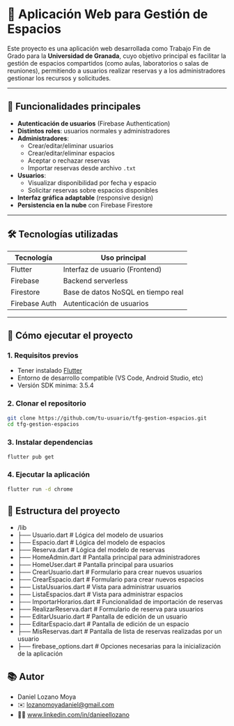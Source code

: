 # 📅 Aplicación Web para Gestión de Espacios

Este proyecto es una aplicación web desarrollada como Trabajo Fin de Grado para la **Universidad de Granada**, cuyo objetivo principal es facilitar la gestión de espacios compartidos (como aulas, laboratorios o salas de reuniones), permitiendo a usuarios realizar reservas y a los administradores gestionar los recursos y solicitudes.

---

## 📌 Funcionalidades principales

- **Autenticación de usuarios** (Firebase Authentication)
- **Distintos roles**: usuarios normales y administradores
- **Administradores**:
  - Crear/editar/eliminar usuarios
  - Crear/editar/eliminar espacios
  - Aceptar o rechazar reservas
  - Importar reservas desde archivo `.txt`
- **Usuarios**:
  - Visualizar disponibilidad por fecha y espacio
  - Solicitar reservas sobre espacios disponibles
- **Interfaz gráfica adaptable** (responsive design)
- **Persistencia en la nube** con Firebase Firestore

---

## 🛠 Tecnologías utilizadas

| Tecnología     | Uso principal                        |
|----------------|--------------------------------------|
| Flutter        | Interfaz de usuario (Frontend)       |
| Firebase       | Backend serverless                   |
| Firestore      | Base de datos NoSQL en tiempo real   |
| Firebase Auth  | Autenticación de usuarios            |

---

## 🚀 Cómo ejecutar el proyecto

### 1. Requisitos previos

- Tener instalado [Flutter](https://docs.flutter.dev/get-started/install)
- Entorno de desarrollo compatible (VS Code, Android Studio, etc)
- Versión SDK minima: 3.5.4

### 2. Clonar el repositorio

```bash
git clone https://github.com/tu-usuario/tfg-gestion-espacios.git
cd tfg-gestion-espacios
```

### 3. Instalar dependencias
```bash
flutter pub get
```

### 4. Ejecutar la aplicación
```bash
flutter run -d chrome
```

## 📂 Estructura del proyecto
- /lib
- ├── Usuario.dart              # Lógica del modelo de usuarios
- ├── Espacio.dart              # Lógica del modelo de espacios
- ├── Reserva.dart              # Lógica del modelo de reservas
- ├── HomeAdmin.dart            # Pantalla principal para administradores
- ├── HomeUser.dart             # Pantalla principal para usuarios
- ├── CrearUsuario.dart         # Formulario para crear nuevos usuarios
- ├── CrearEspacio.dart         # Formulario para crear nuevos espacios
- ├── ListaUsuarios.dart        # Vista para administrar usuarios
- ├── ListaEspacios.dart        # Vista para administrar espacios
- ├── ImportarHorarios.dart     # Funcionalidad de importación de reservas
- ├── RealizarReserva.dart      # Formulario de reserva para usuarios
- ├── EditarUsuario.dart        # Pantalla de edición de un usuario
- ├── EditarEspacio.dart        # Pantalla de edición de un espacio
- ├── MisReservas.dart          # Pantalla de lista de reservas realizadas por un usuario
- ├── firebase_options.dart     # Opciones necesarias para la inicialización de la aplicación

 ## 📚 Autor
 - Daniel Lozano Moya
 - ✉️ lozanomoyadaniel@gmail.com
 - 🧑‍💼 www.linkedin.com/in/danieellozano


